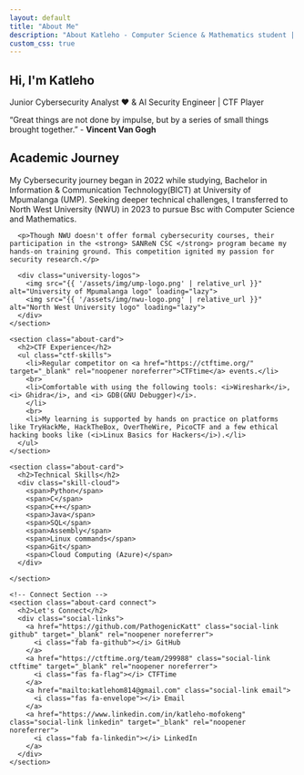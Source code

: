 ```yaml
---
layout: default
title: "About Me"
description: "About Katleho - Computer Science & Mathematics student | CTF Enthusiast from South Africa"
custom_css: true
---
```


<div class="about-container">
  <section class="about-header">
    <h1> Hi, I'm Katleho</h1>
    <p class="subtitle"> Junior Cybersecurity Analyst ❤ & AI Security Engineer | CTF Player</p>
    <p > 
“Great things are not done by impulse, but by a series of small things brought together.” - <strong>Vincent Van Gogh</strong>
</p>
  </section>

  <div class="about-grid">
    <section class="about-card">
      <h2>Academic Journey</h2>
      <p>My Cybersecurity journey began in 2022 while studying, Bachelor in Information & Communication Technology(BICT) at  University of Mpumalanga (UMP). Seeking deeper technical challenges, I transferred to North West University (NWU) in 2023 to pursue Bsc with Computer Science and Mathematics.</p>
      
      <p>Though NWU doesn't offer formal cybersecurity courses, their participation in the <strong> SANReN CSC </strong> program became my hands-on training ground. This competition ignited my passion for security research.</p>
      
      <div class="university-logos">
        <img src="{{ '/assets/img/ump-logo.png' | relative_url }}" alt="University of Mpumalanga logo" loading="lazy">
        <img src="{{ '/assets/img/nwu-logo.png' | relative_url }}" alt="North West University logo" loading="lazy">
      </div>
    </section>

    <section class="about-card">
      <h2>CTF Experience</h2>
      <ul class="ctf-skills">
        <li>Regular competitor on <a href="https://ctftime.org/" target="_blank" rel="noopener noreferrer">CTFtime</a> events.</li>
        <br>
        <li>Comfortable with using the following tools: <i>Wireshark</i>,<i> Ghidra</i>, and <i> GDB(GNU Debugger)</i>.
        </li>
        <br>
        <li>My learning is supported by hands on practice on platforms like TryHackMe, HackTheBox, OverTheWire, PicoCTF and a few ethical hacking books like (<i>Linux Basics for Hackers</i>).</li>
      </ul>
    </section>

    <section class="about-card">
      <h2>Technical Skills</h2>
      <div class="skill-cloud">
        <span>Python</span>
        <span>C</span>
        <span>C++</span>
        <span>Java</span>
        <span>SQL</span>
        <span>Assembly</span>
        <span>Linux commands</span>
        <span>Git</span>
        <span>Cloud Computing (Azure)</span>
      </div>
      
    </section>

    <!-- Connect Section -->
    <section class="about-card connect">
      <h2>Let's Connect</h2>
      <div class="social-links">
        <a href="https://github.com/PathogenicKatt" class="social-link github" target="_blank" rel="noopener noreferrer">
          <i class="fab fa-github"></i> GitHub
        </a>
        <a href="https://ctftime.org/team/299988" class="social-link ctftime" target="_blank" rel="noopener noreferrer">
          <i class="fas fa-flag"></i> CTFTime
        </a>
        <a href="mailto:katlehom814@gmail.com" class="social-link email">
          <i class="fas fa-envelope"></i> Email
        </a>
        <a href="https://www.linkedin.com/in/katleho-mofokeng" class="social-link linkedin" target="_blank" rel="noopener noreferrer">
          <i class="fab fa-linkedin"></i> LinkedIn
        </a>
      </div>
    </section>
 
  </div>
</div>